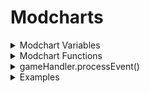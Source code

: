 # Modcharts

<details>
	
<summary>
Modchart Variables
</summary>
	
### flipMode : boolean
	
```
A bool which tells if it's playing Dad side.
```
	
### p1 : Character
	
```The opponent character.```
	
### p2 : Character
	
```The player character.```
	
### dad : Character
	
```Dad Character.```
	
### dad2 : Character
	
```Secondary Dad character.```
	
### bf : Character
	
```BF character.```
	
### bf2 : Character
	
```Secondary BF character.```
	
### playerObjects : table/Dictionary
	
```LiveScript
    || CONTENTS ||
    Dad : Object
    BF : Object
    Dad2 : Object
    BF2 : Object
```
	
### defaultcamzoom : number
	
```Changes the FOV of the camera by 70. Default is 1.```
	
### playerNoteOffsets : table/Array
	
```Contains 'Vector2' values, which tells the Receptor offset.```
	
### opponentNoteOffsets : table/Array
	
```Contains 'Vector2' values, which tells the Receptor offset.```
	
### playSound : function (soundId : id, volume : number) (default volume is 2)
	
```A function which plays sounds```
	
### leftStrums : table/Array
	
```Contains the receptors from the left side.```
	
### rightStrums : table/Array
	
```Contains the receptors from the right side.```
	
### dadStrums : table/Array
	
```Contains the opponent receptors.```
	
### playerStrums : table/Array
	
```Contains the player receptors.```
	
### allReceptors : table/Array
	
```Contains Dad and BF receptors.```
	
### .GUI : table/Array
	
```LiveScript
    || CONTENTS ||
    Rotation : number
		 variable that dictates the rotation of the receptor(s)
```
	
### camControls : table/Dictionary
	
```LiveScript
	Handles the camera behaviour.
	|| CONTENTS ||		
	zoom : number
		Sets the game UI/camera zoom, depending by BehaviourType.
		This value is useless if BehaviourType is set to "Separate".
	BehaviourType : string (All,HUD,Camera,Separate)
		Changes how the zoom should work.
	hudZoom : number
		Sets the game UI zoom.
		Only effective if BehaviourType is set to "Separate".
	camZoom : number
		Sets the camera zoom.
		Only effective if BehaviourType is set to "Separate".
	camOffset : CFrame
		Camera offset.
	StayOnCenter : boolean
		Forces the camera to stay in center of the spot.
	DisableLerp : boolean
		Toggles whenever the zoom should slowly tween back to their original value.
		Useful if you want to make a consistent zoom mechanic.
```
	
### internalSettings : table/Dictionary
	
```LiveScript
Settings where you can toggle certain behaviours.
|| CONTENTS ||
	autoSize : number
		Only used to determine sprites size at start up.
		Its not recommended to edit this value.
	notesRotateWithReceptors : boolean
		This sets the notes to copy the receptors rotation.
	notesShareTransparencyWithReceptors : boolean
		This sets the notes to copy the receptors transparency. (Alpha variable for clarification)
	OpponentNoteDrain : number
		This toggles whenever the NPC should drain the players health, if given value is a number.
		By default its set to False, which does nothing.
	useDuoSkins : boolean
		Determines if the engine should use separate Note skins for each side.
		Not recommended to edit, although its only used once at start up.
	useBPMSyncing : booleans
		Toggles if the engine should use the BPM syncing.
		This is added beacuse certain modcharts breaks if this is used.
		We dont know why as well.
	currentNoteSkinChange : table|nil
		This variable is used to change the note skin as soon they spawn.
		Contains the XML, ImageLabel and a boolean in order to work.
		Not recommended to edit.
	showOnlyStrums : boolean
		Unused.
	NoteSpawnTransparency : number
		This variable is used to change the notes transparency as soon they spawn.
		Must range from 0 to 1.
	minHealth : number
		This variable determins the minimum health that health drain will go to before stopping
```
	
### gameUI : Instance/ScreenGui
	
```LiveScript
Game user interface.
If you want to add sprites to the UI, its recommended to add them via gameUI.realGameUI.Notes
```
### gameHandler : table/Dictionary
	
```The engine module.```
	
### notes : table/Array
	
```A list of all the notes that are currently being rendered.```
	
### unspawnedNotes : table/Array
	
```LiveScript
An array which contains unspawned notes.
Its ordered by strumTime.
```
### noteLanes : table/Array
	
```LiveScript
An array that contains lanes with your current rendering notes. (can be BF or Dad, only one of them)
I.E susNotesLanes[1][2]
	Should access the first lane of notes and the second rendering note.
```
### susNoteLanes : table/Array
	
```LiveScript
An array that contains lanes with your current rendering hold notes. (can be BF or Dad, only one of them)
I.E susNotesLanes[1][2]
	Should access the first lane of hold notes and the second rendering note.
```
### noteGroup : string
	
``A string which tells what noteGroup is the song currently using.``
	
### mapProps : string
	
``Should return the object for the map but prob won't work.``
	
### initialSpeed : number
	
``The speed of the scroll speed. This is like normal FNF but it's 0.45 times less``
	
### gameHandler : table/Directory
	
```LiveScript
Contains all the functions that affect the game
|| CONTENTS || 
	changeIcon(name : string, side : boolean (false=dad, true=bf)) : function
      		Changes the icon for the selected side.
	changeAnimation(name : , player : object, speed, looped : boolean, force : boolean) : function
		Changes player's animation but doesn't change appearance.
	flash(hex, speed : number, int : initial transparency) : function
		Utilizes a frame that covers the size of the screen to tween its transparency to from the initial value to 1
      		(which is completely transparent).
	processEvent(event : string, value1 : float, value2 : float, ...)
		Runs an event through a processer that goes through all the known events and sends a signal to the 
      		EventTrigger if it is not already defined.
```
	
</details>

<details>
	<summary>Modchart Functions</summary>
	
	
### Functions are vital for modcharts to work and are called at specific times.
	
- "preInit = function(gameUI : frame, module : table)"
	
```
This function is played before the song has started loadin
```
	
- "init = function()"
	
```
This function is played when the song is loading
```
	
- "preStart = function()"
	
```
Runs when the countdown starts
```
	
- "Start = function()"
	
```
Runs when the song starts
```
	
- "P1NoteHit = function(noteType : string, noteData : number, note : table)"
	
```
Runs when the player hits a note
```
	
- "P2NoteHit = function(noteType : string, noteData : number)"
	
```
Runs when the opponent hits a note, this includes other players
```
	
- "Update = function(deltaTime)"
	
```
Runs whenever a frame is rendered
```
	
- "StepHit = function(curStep)"
	
```
Runs when a step is hit
```
	
- "BeatHit = function(curBeat)"
	
```
Runs when a beat is hit
```
	
- "sectionChange = function(currentSection : table)"

```
Runs when a section changes
	"currentSection" is a table that includes,
		mustHitSection : boolean,
		typeOfSection : number,
		lengthInSteps : number,
		sectionNotes : table
```
	
- "EventTrigger = function(name : string, value1 : float, value2 : float, ...)"
	
```
Runs when an event is played, even when an event is called from a modchart.
```
	
</details>

<details>
<summary>gameHandler.processEvent()</summary>
	
```LiveScript
This function will be used whenever you want to process an event.
Any time "processEvent()" is used the "EventTrigger()" event is played inside the modchart.
```

  - "set camera zoom"
	
```LiveScript
value1 : number
	Sets the cameraZoom to value1
value2 : number
	Sets the hudZoom to value2
```
	
  - "tween camera zoom"
	
```LiveScript
value1 : number
	Target camera zoom
value2 : number
	Length of the tween
value3 : EasingStyle
	Sets the style of the tween
value4 : EasingDirection
	Sets the type of tween. (In, Out, InOut)
```
	
  - "add camera zoom"
	
```LiveScript
This event only plays when the "CameraZooms" settings is true and
hudZoom is less than 1.4.
	value1 : number
		Changes the hudZoom by this number
	value2 : number
		Changes the cameraZoom by this number
```
	
  - "camera follow pos"
	
```LiveScript
Changes the camera offset to the defined position.
	value1 : number
		The x value of the offset
	value2 : number
		The y value of the offset
```
	
  - "set cam speed"
	
```LiveScript
Cam Speed controls how fast the camera moves from position to position.
	value1 : number
		Sets the camSpeed to this value
```
  - "camera flash"  
```LiveScript
This event only plays when the "distractions" setting is true
	value1 : number
		Controls the speed of the flash
	value2 : hex
		Controls the color of the flash
```
	
  - "screen shake"
	
```LiveScript
This event shakes the screen but can also shake the UI
	value1 : number / string ("10, 0.1")
		When it is a number it controls the duration of the screen shake
        	When it is a string separated by a comma the first number controls the
        	duration of the UI shake and the second controls the intensity.
	value2 : number / string ("10, 0.1")
		When a number it controls the intensity of the screen shake
        	When a string separated by a comma the first number controls the 
        	duration of the UI shake and the second controls the intensity.
```
	
  - "hey!"
	
```LiveScript
Plays the "hey" animation for either boyfriend, girlfriend, or dad
however, only boyfriend works at the moment.
	value1 : string
		Name of the character to dance.
```
	
  - "lane modifier"  
	
```LiveScript
Changes the scroll speed of a arrows in a specific lane.
	value1 : number
		The value is the lane. Usually there are 8 lanes
	value2 : number
		The value is the speed the scroll speed changes to
```
	
  - "change scroll speed"

```LiveScript
This event only plays when the setting "ForceSpeed" is false.
	value1 : number
		The speed the scroll speed will change to. (Speed Multiplier that is not actuall scroll speed)
	value2 : number
		How quick in seconds that the scroll speed will change to it's new value.
```

</details>

<details>
	
<summary>Examples</summary>

```lua
--!nolint UnknownGlobal
--!nolint UninitializedLocal
local Conductor = require(game.ReplicatedStorage.Modules.Conductor)
--local timer = 0; -- If this is unused then get rid of it.
return {
	-- This function is played after the countdown.
	Start = function()
		gameHandler.processEvent("change scroll speed", 1.15, 2)
		-- Changes the scroll speed to 1.15x the song's scroll speed over the course of 2 seconds.
	end,
	
	-- This function played whenever an event is processed
	EventTrigger = function(name, value1, value2, ...)
		if name == "mycustomevent" then -- The name is always in lowercase
			-- Lets just say that value1 is the x and value2 is the y.
			for i = 1, #allReceptors do -- Iterates through all of the receptors, usually there are 8.
				allReceptors[i]:SetPosition(value1 + (i * 10), value2) -- Sets the x and y values of the receptor.
			end
		end
	end,
}
```
	
</details>
